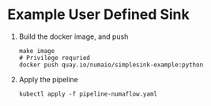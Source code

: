 # Example User Defined Sink

1. Build the docker image, and push
   ```shell
   make image
   # Privilege requried
   docker push quay.io/numaio/simplesink-example:python
   ```

2. Apply the pipeline
   ```shell
   kubectl apply -f pipeline-numaflow.yaml
   ```
